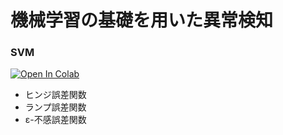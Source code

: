 # 機械学習の基礎を用いた異常検知

### SVM

[![Open In Colab](https://colab.research.google.com/assets/colab-badge.svg)](http://colab.research.google.com/github/matsubaraDaisuke/anomaly-detection/blob/main/00_machine_learning/00_svm.ipynb)

- ヒンジ誤差関数
- ランプ誤差関数
- ε-不感誤差関数

